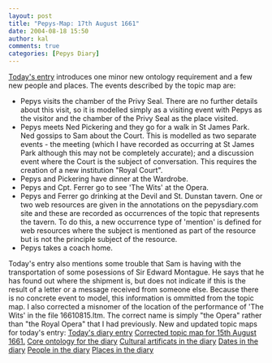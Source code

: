 ```yaml
---
layout: post
title: "Pepys-Map: 17th August 1661"
date: 2004-08-18 15:50
author: kal
comments: true
categories: [Pepys Diary]
---
```

<a href="http://www.pepysdiary.com/archive/1661/08/17/index.php">Today's entry</a> introduces one minor new ontology requirement and a few new people and places. The events described by the topic map are:
<ul>
<li>Pepys visits the chamber of the Privy Seal. There are no further details about this visit, so it is modelled simply as a visiting event with Pepys as the visitor and the chamber of the Privy Seal as the place visited.</li>
<li>Pepys meets Ned Pickering and they go for a walk in St James Park. Ned gossips to Sam about the Court. This is modelled as two separate events - the meeting (which I have recorded as occurring at St James Park although this may not be completely accurate); and a discussion event where the Court is the subject of conversation. This requires the creation of a new institution "Royal Court".</li>
<li>Pepys and Pickering have dinner at the Wardrobe.</li>
<li>Pepys and Cpt. Ferrer go to see 'The Wits' at the Opera.</li>
<li>Pepys and Ferrer go drinking at the Devil and St. Dunstan tavern. One or two web resources are given in the annotations on the pepysdiary.com site and these are recorded as occurrences of the topic that represents the tavern. To do this, a new occurrence type of 'mention' is defined for web resources where the subject is mentioned as part of the resource but is not the principle subject of the resource.</li>
<li>Pepys takes a coach home.</li>
</ul>

<!--more-->
Today's entry also mentions some trouble that Sam is having with the transportation of some posessions of Sir Edward Montague. He says that he has found out where the shipment is, but does not indicate if this is the result of a letter or a message received from someone else. Because there is no concrete event to model, this information is ommitted from the topic map.
I also corrected a misnomer of the location of the performance of 'The Wits' in the file 16610815.ltm. The correct name is simply "the Opera" rather than "the Royal Opera" that I had previously.
New and updated topic maps for today's entry:
<a href="http://www.techquila.com/blog/archives/16610817.ltm">Today's diary entry</a>
<a href="http://www.techquila.com/blog/archives/16610815.ltm">Corrected topic map for 15th August 1661.</a>
<a href="http://www.techquila.com/blog/archives/pepys-diary-ontology.ltm">Core ontology for the diary</a>
<a href="http://www.techquila.com/blog/archives/pepys-diary-culture.ltm">Cultural artificats in the diary</a>
<a href="http://www.techquila.com/blog/archives/pepys-diary-dates.ltm">Dates in the diary</a>
<a href="http://www.techquila.com/blog/archives/pepys-diary-people.ltm">People in the diary</a>
<a href="http://www.techquila.com/blog/archives/pepys-diary-places.ltm">Places in the diary</a>

